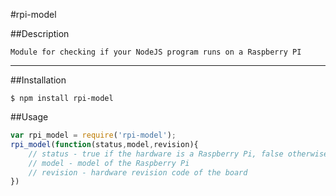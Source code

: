 #rpi-model

##Description

    Module for checking if your NodeJS program runs on a Raspberry PI
---

##Installation

    $ npm install rpi-model


##Usage

```js
var rpi_model = require('rpi-model');
rpi_model(function(status,model,revision){
    // status - true if the hardware is a Raspberry Pi, false otherwise
    // model - model of the Raspberry Pi
    // revision - hardware revision code of the board 
})
```
